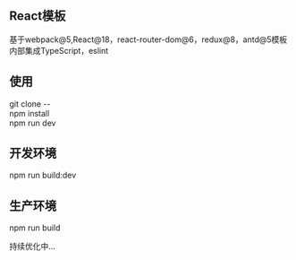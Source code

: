 ## React模板
基于webpack@5,React@18，react-router-dom@6，redux@8，antd@5模板
内部集成TypeScript，eslint

## 使用
git clone --  
npm install  
npm run dev  

## 开发环境
npm run build:dev  
## 生产环境
npm run build  


持续优化中...